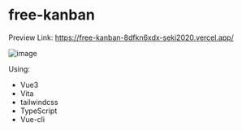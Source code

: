 # free-kanban

Preview Link: https://free-kanban-8dfkn6xdx-seki2020.vercel.app/

![image](https://user-images.githubusercontent.com/46511237/185743780-97b6b01a-4043-49e7-8ca0-3ebf5bb3ffb8.png)


Using:
- Vue3
- Vita
- tailwindcss
- TypeScript
- Vue-cli
